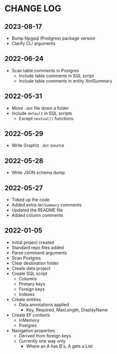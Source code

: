 # CHANGE LOG

## 2023-08-17

- Bump Npgsql (Postgres) package version
- Clarify CLI arguments

## 2022-06-24

- Scan table comments in Postgres
    - Include table comments in SQL script
    - Include table comments in entity XmlSummary

## 2022-05-31

- Move `.dot` file down a folder
- Include `default` in SQL scripts
    - Except `nextval()` functions

## 2022-05-29

- Write Graphiz `.dot` source

## 2022-05-28

- Write JSON schema dump

## 2022-05-27

- Tidied up the code
- Added extra `XmlSummary` comments
- Updated the README file
- Added column comments

## 2022-01-05

- Initial project created
- Standard repo files added
- Parse command arguments
- Scan Postgres
- Clear destination folder
- Create data project
- Create SQL script
    - Columns
    - Primary keys
    - Foreign keys
    - Indexes
- Create entities
    - Data annotations applied
        - Key, Required, MaxLength, DisplayName
- Create EF contexts
    - InMemory
    - Postgres
- Navigation properties
    - Derived from foreign keys
    - Currently one way only
        - Where an A has B's, A gets a List<B>

